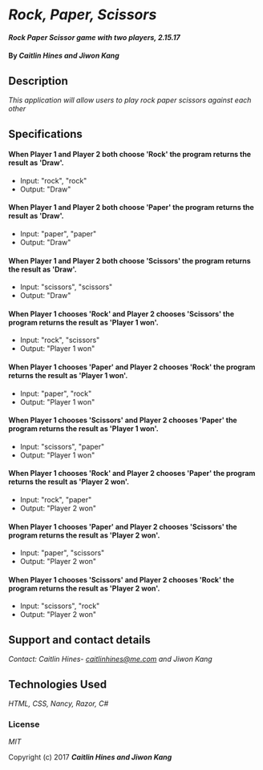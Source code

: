 # _Rock, Paper, Scissors_

#### _Rock Paper Scissor game with two players, 2.15.17_

#### By _**Caitlin Hines and Jiwon Kang**_

## Description

_This application will allow users to play rock paper scissors against each other_

## Specifications

#### When Player 1 and Player 2 both choose 'Rock' the program returns the result as 'Draw'.
* Input: "rock", "rock"
* Output: "Draw"

#### When Player 1 and Player 2 both choose 'Paper' the program returns the result as 'Draw'.
* Input: "paper", "paper"
* Output: "Draw"

#### When Player 1 and Player 2 both choose 'Scissors' the program returns the result as 'Draw'.
* Input: "scissors", "scissors"
* Output: "Draw"



#### When Player 1 chooses 'Rock' and Player 2 chooses 'Scissors' the program returns the result as 'Player 1 won'.
* Input: "rock", "scissors"
* Output: "Player 1 won"

#### When Player 1 chooses 'Paper' and Player 2 chooses 'Rock' the program returns the result as 'Player 1 won'.
* Input: "paper", "rock"
* Output: "Player 1 won"

#### When Player 1 chooses 'Scissors' and Player 2 chooses 'Paper' the program returns the result as 'Player 1 won'.
* Input: "scissors", "paper"
* Output: "Player 1 won"



#### When Player 1 chooses 'Rock' and Player 2 chooses 'Paper' the program returns the result as 'Player 2 won'.
* Input: "rock", "paper"
* Output: "Player 2 won"

#### When Player 1 chooses 'Paper' and Player 2 chooses 'Scissors' the program returns the result as 'Player 2 won'.
* Input: "paper", "scissors"
* Output: "Player 2 won"

#### When Player 1 chooses 'Scissors' and Player 2 chooses 'Rock' the program returns the result as 'Player 2 won'.
* Input: "scissors", "rock"
* Output: "Player 2 won"




## Support and contact details

_Contact: Caitlin Hines- caitlinhines@me.com and Jiwon Kang_

## Technologies Used

_HTML, CSS, Nancy, Razor, C#_

### License

*MIT*

Copyright (c) 2017 **_Caitlin Hines and Jiwon Kang_**
